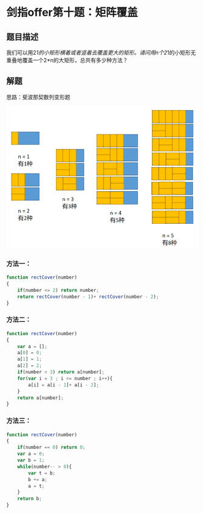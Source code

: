 # 剑指offer第十题：矩阵覆盖



## 题目描述

我们可以用2*1的小矩形横着或者竖着去覆盖更大的矩形。请问用n个2*1的小矩形无重叠地覆盖一个2*n的大矩形，总共有多少种方法？



## 解题

思路：斐波那契数列变形题

![image-20200202122559495](images/image-20200202122559495.png)

### 方法一：

```javascript
function rectCover(number)
{
    if(number <= 2) return number;
    return rectCover(number - 1)+ rectCover(number - 2);
}
```



### 方法二：

```javascript
function rectCover(number)
{
    var a = [];
    a[0] = 0;
    a[1] = 1;
    a[2] = 2;
    if(number < 3) return a[number];
    for(var i = 3 ; i <= number ; i++){
        a[i] = a[i - 1]+ a[i - 2];
    }
    return a[number];
}
```



### 方法三：

```javascript
function rectCover(number)
{
    if(number == 0) return 0;
    var a = 0;
    var b = 1;
    while(number-- > 0){
        var t = b;
        b += a;
        a = t;
    }
    return b;
}
```